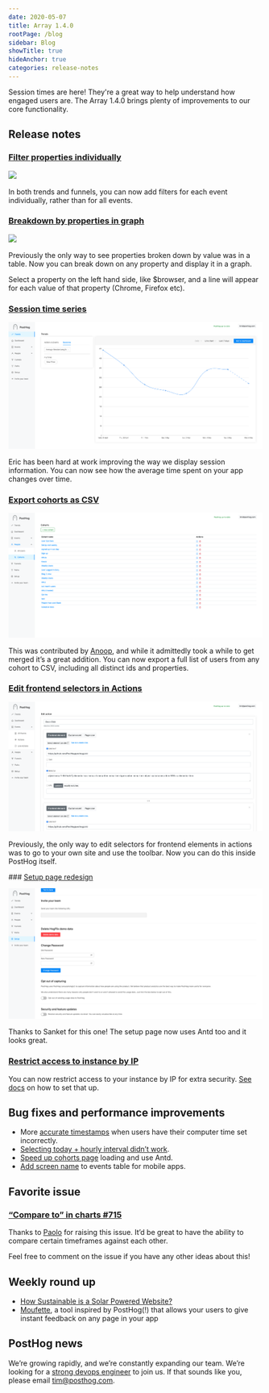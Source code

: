 ```yaml
---
date: 2020-05-07
title: Array 1.4.0
rootPage: /blog
sidebar: Blog
showTitle: true
hideAnchor: true
categories: release-notes
---
```


Session times are here! They're a great way to help understand how engaged users are. The Array 1.4.0 brings plenty of improvements to our core functionality.

## Release notes

### [Filter properties individually](https://github.com/PostHog/posthog/pull/671)

![](../images/05/captured.gif)

In both trends and funnels, you can now add filters for each event individually, rather than for all events.

### [Breakdown by properties in graph](https://github.com/PostHog/posthog/pull/671)

![](../images/05/captured-1.gif)

Previously the only way to see properties broken down by value was in a table. Now you can break down on any property and display it in a graph.

Select a property on the left hand side, like $browser, and a line will appear for each value of that property (Chrome, Firefox etc).

### [Session time series](https://github.com/PostHog/posthog/pull/659)

![](../images/05/Screenshot-2020-05-06-at-10.59.34.png)

Eric has been hard at work improving the way we display session information. You can now see how the average time spent on your app changes over time.

### [Export cohorts as CSV](https://github.com/PostHog/posthog/pull/441)

![](../images/05/Screenshot-2020-05-06-at-10.53.26.png)

This was contributed by [Anoop](https://github.com/anoopemacs), and while it admittedly took a while to get merged it’s a great addition. You can now export a full list of users from any cohort to CSV, including all distinct ids and properties.

### [Edit frontend selectors in Actions](https://github.com/PostHog/posthog/pull/670)

![](../images/05/Screenshot-2020-05-06-at-10.56.03.png)

Previously, the only way to edit selectors for frontend elements in actions was to go to your own site and use the toolbar. Now you can do this inside PostHog itself.

### [Setup page redesign](https://github.com/PostHog/posthog/pull/701)

![](../images/05/Screenshot-2020-05-06-at-11.13.06.png)

Thanks to Sanket for this one! The setup page now uses Antd too and it looks great.

### [Restrict access to instance by IP](/docs/deployment#restrict-access-by-ip)

You can now restrict access to your instance by IP for extra security. [See docs](/docs/deployment#restrict-access-by-ip) on how to set that up.

## Bug fixes and performance improvements

* More [accurate timestamps](https://github.com/posthog/posthog/pull/693) when users have their computer time set incorrectly.
* [Selecting today + hourly interval didn’t work](https://github.com/posthog/posthog/pull/700).
* [Speed up cohorts page](https://github.com/posthog/posthog/pull/706) loading and use Antd.
* [Add screen name](https://github.com/posthog/posthog/pull/681) to events table for mobile apps.
 
## Favorite issue

### [“Compare to” in charts #715](https://github.com/PostHog/posthog/issues/715)

Thanks to [Paolo](https://github.com/PaoloC68) for raising this issue. It’d be great to have the ability to compare certain timeframes against each other.

Feel free to comment on the issue if you have any other ideas about this!

## Weekly round up

* [How Sustainable is a Solar Powered Website?](https://www.lowtechmagazine.com/2020/01/how-sustainable-is-a-solar-powered-website.html)
* [Moufette](https://github.com/moufette-tools/moufette), a tool inspired by PostHog(!) that allows your users to give instant feedback on any page in your app

## PostHog news

We’re growing rapidly, and we’re constantly expanding our team. We’re looking for a [strong devops engineer](https://news.ycombinator.com/item?id=23044768) to join us. If that sounds like you, please email tim@posthog.com.